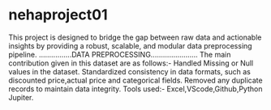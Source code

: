 # nehaproject01
This project is designed to bridge the gap between raw data and actionable insights by providing a robust, scalable, and modular data preprocessing pipeline.
................DATA PREPROCESSING.......................
The main contribution given in this dataset are as follows:-
Handled Missing  or Null values in the dataset.
Standardized consistency in data formats, such as discounted price,actual price and categorical fields.
Removed any duplicate records to maintain data integrity.
Tools used:-  Excel,VScode,Github,Python Jupiter.
